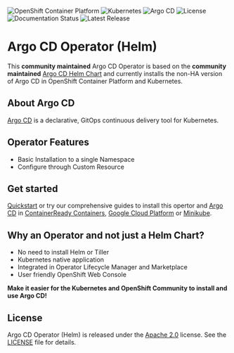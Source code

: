![OpenShift Container Platform](https://img.shields.io/badge/ocp-4.2-red.svg)
![Kubernetes](https://img.shields.io/badge/kubernetes-1.14-blue.svg)
![Argo CD](https://img.shields.io/badge/argocd-1.2.4-green.svg)
![License](https://img.shields.io/badge/license-Apache%202.0-blue.svg)
![Documentation Status](https://readthedocs.org/projects/argocd-operator-helm/badge/?version=latest)
![Latest Release](https://img.shields.io/badge/latest%20release-0.0.2-yellow.svg)


# Argo CD Operator (Helm)

This **community maintained** Argo CD Operator is based on the **community maintained** [Argo CD Helm Chart](https://github.com/argoproj/argo-helm/tree/master/charts/argo-cd) and currently installs the non-HA version of Argo CD in OpenShift Container Platform and Kubernetes.

## About Argo CD

[Argo CD](https://argoproj.github.io/argo-cd/) is a declarative, GitOps continuous delivery tool for Kubernetes.


## Operator Features

* Basic Installation to a single Namespace
* Configure through Custom Resource


## Get started

[Quickstart](https://argocd-operator-helm.readthedocs.io/en/latest/quickstart.html) or try our comprehensive guides to install this opertor and [Argo CD](https://argoproj.github.io/argo-cd/) in [ContainerReady Containers](https://argocd-operator-helm.readthedocs.io/en/latest/openshift/crc.html), [Google Cloud Platform](https://argocd-operator-helm.readthedocs.io/en/latest/kubernetes/gcp.html) or [Minikube](https://argocd-operator-helm.readthedocs.io/en/latest/kubernetes/minikube.html).


## Why an Operator and not just a Helm Chart?

* No need to install Helm or Tiller
* Kubernetes native application
* Integrated in Operator Lifecycle Manager and Marketplace
* User friendly OpenShift Web Console

**Make it easier for the Kubernetes and OpenShift Community to install and use Argo CD!**

## License

Argo CD Operator (Helm) is released under the [Apache 2.0](http://www.apache.org/licenses/LICENSE-2.0.html) license. 
See the [LICENSE](https://github.com/disposab1e/argocd-operator-helm/blob/master/LICENSE) file for details.
